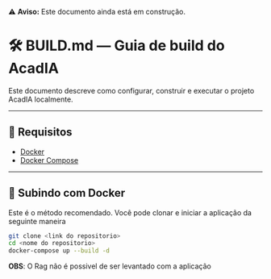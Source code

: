 ⚠️ **Aviso:** Este documento ainda está em construção.

# 🛠️ BUILD.md — Guia de build do AcadIA

Este documento descreve como configurar, construir e executar o projeto AcadIA localmente.

---

## 🧰 Requisitos

- [Docker](https://www.docker.com/)
- [Docker Compose](https://docs.docker.com/compose/)

---

## 🚀 Subindo com Docker

Este é o método recomendado.
Você pode clonar e iniciar a aplicação da seguinte maneira

```bash
git clone <link do repositorio>
cd <nome do repositorio>
docker-compose up --build -d
```

**OBS**: O Rag não é possivel de ser levantado com a aplicação
